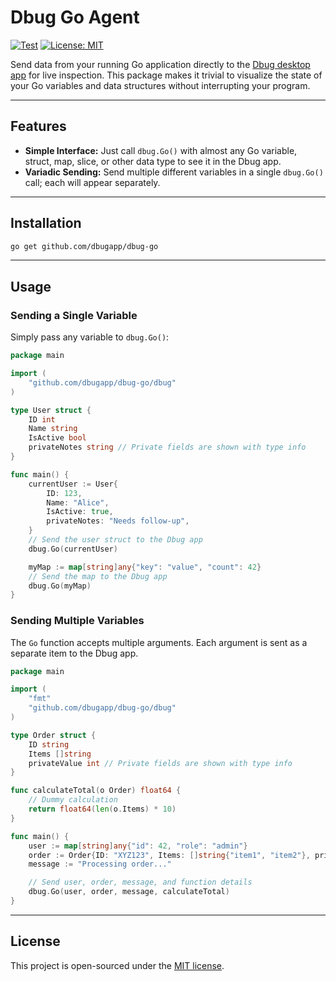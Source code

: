 # Dbug Go Agent

[![Test](https://github.com/dbugapp/dbug-go/actions/workflows/test.yml/badge.svg)](https://github.com/dbugapp/dbug-go/actions/workflows/test.yml)
[![License: MIT](https://img.shields.io/badge/License-MIT-blue.svg)](https://opensource.org/licenses/MIT)

Send data from your running Go application directly to the [Dbug desktop app](https://github.com/dbugapp/desktop) for live inspection. This package makes it trivial to visualize the state of your Go variables and data structures without interrupting your program.

---

## Features

- **Simple Interface:** Just call `dbug.Go()` with almost any Go variable, struct, map, slice, or other data type to see it in the Dbug app.
- **Variadic Sending:** Send multiple different variables in a single `dbug.Go()` call; each will appear separately.

---

## Installation

```bash
go get github.com/dbugapp/dbug-go
```

---

## Usage

### Sending a Single Variable

Simply pass any variable to `dbug.Go()`:

```go
package main

import (
    "github.com/dbugapp/dbug-go/dbug"
)

type User struct {
	ID int
	Name string
	IsActive bool
	privateNotes string // Private fields are shown with type info
}

func main() {
	currentUser := User{
		ID: 123,
		Name: "Alice",
		IsActive: true,
		privateNotes: "Needs follow-up",
	}
	// Send the user struct to the Dbug app
	dbug.Go(currentUser)

	myMap := map[string]any{"key": "value", "count": 42}
	// Send the map to the Dbug app
	dbug.Go(myMap)
}
```

### Sending Multiple Variables

The `Go` function accepts multiple arguments. Each argument is sent as a separate item to the Dbug app.

```go
package main

import (
	"fmt"
	"github.com/dbugapp/dbug-go/dbug"
)

type Order struct {
	ID string
	Items []string
	privateValue int // Private fields are shown with type info
}

func calculateTotal(o Order) float64 {
	// Dummy calculation
	return float64(len(o.Items) * 10)
}

func main() {
	user := map[string]any{"id": 42, "role": "admin"}
	order := Order{ID: "XYZ123", Items: []string{"item1", "item2"}, privateValue: 99}
	message := "Processing order..."

	// Send user, order, message, and function details
	dbug.Go(user, order, message, calculateTotal)
}
```

---

## License

This project is open-sourced under the [MIT license](https://opensource.org/licenses/MIT).

